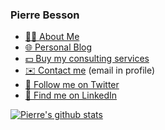 ### Pierre Besson

- [👨‍💻 About Me](https://pierre-besson.fr/about) 
- [🌐 Personal Blog](https://pierre-besson.fr)
- [💵 Buy my consulting services](https://www.malt.fr/profile/pierrebesson)
- [✉️ Contact me](https://github.com/PierreBesson) (email in profile)
- [💬 Follow me on Twitter](https://twitter.com/pibesson)
- [🏢 Find me on LinkedIn](https://www.linkedin.com/in/pierre-besson-devops)

[![Pierre's github stats](https://github-readme-stats.vercel.app/api?username=PierreBesson)]()

<!--
**PierreBesson/PierreBesson** is a ✨ _special_ ✨ repository because its `README.md` (this file) appears on your GitHub profile.
